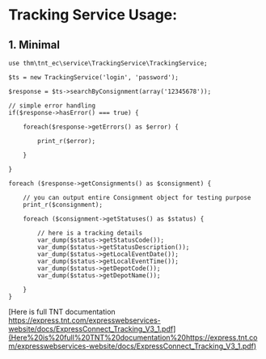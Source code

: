 

# Tracking Service Usage:

## 1. Minimal

    use thm\tnt_ec\service\TrackingService\TrackingService;
    
    $ts = new TrackingService('login', 'password');
    
    $response = $ts->searchByConsignment(array('12345678'));
    
    // simple error handling
    if($response->hasError() === true) {
        
        foreach($response->getErrors() as $error) {
            
            print_r($error);
            
        }
        
    } 
    
    foreach ($response->getConsignments() as $consignment) {
    
        // you can output entire Consignment object for testing purpose
        print_r($consignment);
    
        foreach ($consignment->getStatuses() as $status) {
    
            // here is a tracking details
            var_dump($status->getStatusCode());
            var_dump($status->getStatusDescription());
            var_dump($status->getLocalEventDate());
            var_dump($status->getLocalEventTime());
            var_dump($status->getDepotCode());
            var_dump($status->getDepotName());
            
        }
    }

[Here is full TNT documentation https://express.tnt.com/expresswebservices-website/docs/ExpressConnect_Tracking_V3_1.pdf](Here%20is%20full%20TNT%20documentation%20https://express.tnt.com/expresswebservices-website/docs/ExpressConnect_Tracking_V3_1.pdf)

